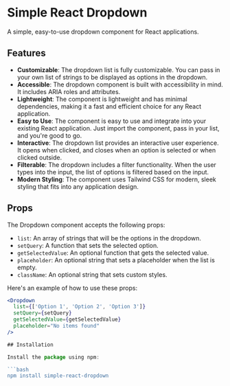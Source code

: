 # Simple React Dropdown

A simple, easy-to-use dropdown component for React applications.

## Features

- **Customizable**: The dropdown list is fully customizable. You can pass in your own list of strings to be displayed as options in the dropdown.
- **Accessible**: The dropdown component is built with accessibility in mind. It includes ARIA roles and attributes.
- **Lightweight**: The component is lightweight and has minimal dependencies, making it a fast and efficient choice for any React application.
- **Easy to Use**: The component is easy to use and integrate into your existing React application. Just import the component, pass in your list, and you're good to go.
- **Interactive**: The dropdown list provides an interactive user experience. It opens when clicked, and closes when an option is selected or when clicked outside.
- **Filterable**: The dropdown includes a filter functionality. When the user types into the input, the list of options is filtered based on the input.
- **Modern Styling**: The component uses Tailwind CSS for modern, sleek styling that fits into any application design.


## Props

The Dropdown component accepts the following props:

- `list`: An array of strings that will be the options in the dropdown.
- `setQuery`: A function that sets the selected option.
- `getSelectedValue`: An optional function that gets the selected value.
- `placeholder`: An optional string that sets a placeholder when the list is empty.
- `className`: An optional string that sets custom styles.


Here's an example of how to use these props:

```jsx
<Dropdown
  list={['Option 1', 'Option 2', 'Option 3']}
  setQuery={setQuery}
  getSelectedValue={getSelectedValue}
  placeholder="No items found"
/>

## Installation

Install the package using npm:

```bash
npm install simple-react-dropdown